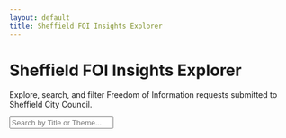 ```yaml
---
layout: default
title: Sheffield FOI Insights Explorer
---
```


<h1>Sheffield FOI Insights Explorer</h1>

<p>Explore, search, and filter Freedom of Information requests submitted to Sheffield City Council.</p>

<input type="text" id="search" placeholder="Search by Title or Theme...">
<ul id="results"></ul>

<script src="app.js"></script>
